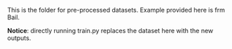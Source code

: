 
This is the folder for pre-processed datasets. Example provided here is frm Bail.

**Notice**: directly running train.py replaces the dataset here with the new outputs.

